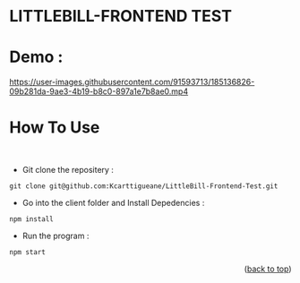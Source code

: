 <div id="top"></div>

<!-- PROJECT LOGO -->
<br />
<h1>LITTLEBILL-FRONTEND TEST</h1>

# Demo :

https://user-images.githubusercontent.com/91593713/185136826-09b281da-9ae3-4b19-b8c0-897a1e7b8ae0.mp4

# How To Use

<br />

* Git clone the repositery :<br /> 
```
git clone git@github.com:Kcarttigueane/LittleBill-Frontend-Test.git
```
* Go into the client folder and Install Depedencies : <br />
```
npm install
```
* Run the program :<br />
```
npm start
```
    
<p align="right">(<a href="#top">back to top</a>)</p>

